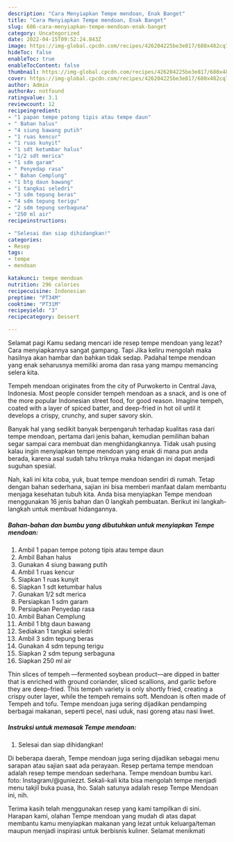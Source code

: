 ```yaml
---
description: "Cara Menyiapkan Tempe mendoan, Enak Banget"
title: "Cara Menyiapkan Tempe mendoan, Enak Banget"
slug: 686-cara-menyiapkan-tempe-mendoan-enak-banget
category: Uncategorized
date: 2022-04-15T09:52:24.843Z
image: https://img-global.cpcdn.com/recipes/426204225be3e817/680x482cq70/tempe-mendoan-foto-resep-utama.jpg
hideToc: false
enableToc: true
enableTocContent: false
thumbnail: https://img-global.cpcdn.com/recipes/426204225be3e817/680x482cq70/tempe-mendoan-foto-resep-utama.jpg
cover: https://img-global.cpcdn.com/recipes/426204225be3e817/680x482cq70/tempe-mendoan-foto-resep-utama.jpg
author: Admin
authorAv: notfound
ratingvalue: 3.1
reviewcount: 12
recipeingredient:
- "1 papan tempe potong tipis atau tempe daun"
- " Bahan halus"
- "4 siung bawang putih"
- "1 ruas kencur"
- "1 ruas kunyit"
- "1 sdt ketumbar halus"
- "1/2 sdt merica"
- "1 sdm garam"
- " Penyedap rasa"
- " Bahan Cemplung"
- "1 btg daun bawang"
- "1 tangkai seledri"
- "3 sdm tepung beras"
- "4 sdm tepung terigu"
- "2 sdm tepung serbaguna"
- "250 ml air"
recipeinstructions:

- "Selesai dan siap dihidangkan!"
categories:
- Resep
tags:
- tempe
- mendoan

katakunci: tempe mendoan 
nutrition: 296 calories
recipecuisine: Indonesian
preptime: "PT34M"
cooktime: "PT31M"
recipeyield: "3"
recipecategory: Dessert

---
```



Selamat pagi Kamu sedang mencari ide resep tempe mendoan yang lezat? Cara menyiapkannya sangat gampang. Tapi Jika keliru mengolah maka hasilnya akan hambar dan bahkan tidak sedap. Padahal tempe mendoan yang enak seharusnya memiliki aroma dan rasa yang mampu memancing selera kita.


Tempeh mendoan originates from the city of Purwokerto in Central Java, Indonesia. Most people consider tempeh mendoan as a snack, and is one of the more popular Indonesian street food, for good reason. Imagine tempeh, coated with a layer of spiced batter, and deep-fried in hot oil until it develops a crispy, crunchy, and super savory skin.

Banyak hal yang sedikit banyak berpengaruh terhadap kualitas rasa dari tempe mendoan, pertama dari jenis bahan, kemudian pemilihan bahan segar sampai cara membuat dan menghidangkannya. Tidak usah pusing kalau ingin menyiapkan tempe mendoan yang enak di mana pun anda berada, karena asal sudah tahu triknya maka hidangan ini dapat menjadi suguhan spesial.


Nah, kali ini kita coba, yuk, buat tempe mendoan sendiri di rumah. Tetap dengan bahan sederhana, sajian ini bisa memberi manfaat dalam membantu menjaga kesehatan tubuh kita. Anda bisa menyiapkan Tempe mendoan menggunakan 16 jenis bahan dan 0 langkah pembuatan. Berikut ini langkah-langkah untuk membuat hidangannya.

<!--inarticleads1-->

##### Bahan-bahan dan bumbu yang dibutuhkan untuk menyiapkan Tempe mendoan:

1. Ambil 1 papan tempe potong tipis atau tempe daun
1. Ambil  Bahan halus
1. Gunakan 4 siung bawang putih
1. Ambil 1 ruas kencur
1. Siapkan 1 ruas kunyit
1. Siapkan 1 sdt ketumbar halus
1. Gunakan 1/2 sdt merica
1. Persiapkan 1 sdm garam
1. Persiapkan  Penyedap rasa
1. Ambil  Bahan Cemplung
1. Ambil 1 btg daun bawang
1. Sediakan 1 tangkai seledri
1. Ambil 3 sdm tepung beras
1. Gunakan 4 sdm tepung terigu
1. Siapkan 2 sdm tepung serbaguna
1. Siapkan 250 ml air


Thin slices of tempeh —fermented soybean product—are dipped in batter that is enriched with ground coriander, sliced scallions, and garlic before they are deep-fried. This tempeh variety is only shortly fried, creating a crispy outer layer, while the tempeh remains soft. Mendoan is often made of Tempeh and tofu. Tempe mendoan juga sering dijadikan pendamping berbagai makanan, seperti pecel, nasi uduk, nasi goreng atau nasi liwet. 

<!--inarticleads2-->

##### Instruksi untuk memasak Tempe mendoan:


1. Selesai dan siap dihidangkan!

Di beberapa daerah, Tempe mendoan juga sering dijadikan sebagai menu sarapan atau sajian saat ada perayaan. Resep pertama tempe mendoan adalah resep tempe mendoan sederhana. Tempe mendoan bumbu kari. foto: Instagram/@guniezzt. Sekali-kali kita bisa mengolah tempe menjadi menu takjil buka puasa, lho. Salah satunya adalah resep Tempe Mendoan ini, nih. 

Terima kasih telah menggunakan resep yang kami tampilkan di sini. Harapan kami, olahan Tempe mendoan yang mudah di atas dapat membantu kamu menyiapkan makanan yang lezat untuk keluarga/teman maupun menjadi inspirasi untuk berbisnis kuliner. Selamat menikmati
